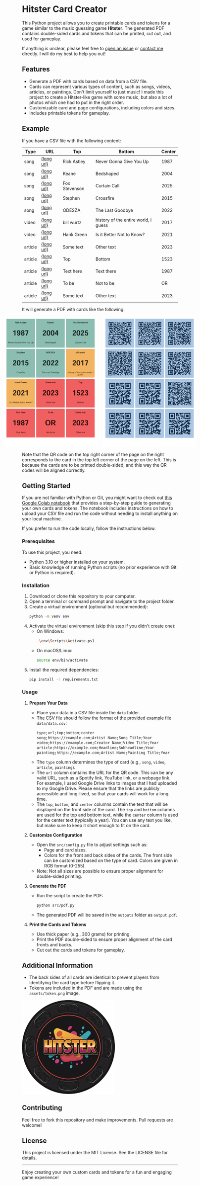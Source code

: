 # Hitster Card Creator

This Python project allows you to create printable cards and tokens for a game similar to the music guessing game **Hitster**. The generated PDF contains double-sided cards and tokens that can be printed, cut out, and used for gameplay.

If anything is unclear, please feel free to [open an issue](https://github.com/WesselvanDam/hitster-card-generator/issues) or [contact me](mailto:wessel@wesselvandam.nl) directly. I will do my best to help you out!

## Features

- Generate a PDF with cards based on data from a CSV file.
- Cards can represent various types of content, such as songs, videos, articles, or paintings. Don't limit yourself to just music! I made this project to create a Hitster-like game with some music, but also a lot of photos which one had to put in the right order.
- Customizable card and page configurations, including colors and sizes.
- Includes printable tokens for gameplay.

## Example

If you have a CSV file with the following content:

| Type    | URL                                                                 | Top                | Bottom               | Center |
|---------|---------------------------------------------------------------------|--------------------|----------------------|--------|
| song    | [{long url}](https://open.spotify.com/track/4PTG3Z6ehGkBFwjybzWkR8?si=f51ee06bce0e4a94) | Rick Astley        | Never Gonna Give You Up | 1987   |
| song    | [{long url}](https://open.spotify.com/track/17xGX76BVzLRSbpYteAGR4?si=86f7c45002f74cd2) | Keane              | Bedshaped            | 2004   |
| song    | [{long url}](https://open.spotify.com/track/5sT0sdrMmM4L4ZdBiv4Q2Z?si=78f89c69b69a4410) | Fox Stevenson      | Curtain Call         | 2025   |
| song    | [{long url}](https://open.spotify.com/track/5HjBpej4uHPAX8sMeUFJms?si=8ef2aeff255f475b) | Stephen            | Crossfire            | 2015   |
| song    | [{long url}](https://open.spotify.com/track/2gQK13gXYZRq2MgvPJyHx8?si=bbbd9f31922143da) | ODESZA             | The Last Goodbye     | 2022   |
| video   | [{long url}](https://www.youtube.com/watch?v=xuCn8ux2gbs&pp=ygUjaGlzdG9yeSBvZiB0aGUgZW50aXJlIHdvcmxkIGkgZ3Vlc3PSBwkJhgkBhyohjO8%3D) | bill wurtz         | history of the entire world, i guess | 2017   |
| video   | [{long url}](https://www.youtube.com/watch?v=2PF5AAEAWTs&pp=ygUkd291bGQgeW91IHJhdGhlciBub3Qga25vdyBoYW5rIGdyZWVu) | Hank Green         | Is it Better Not to Know? | 2021   |
| article | [{long url}](https://www.google.com/)                                     | Some text          | Other text           | 2023   |
| article | [{long url}](https://www.google.com/)                                     | Top                | Bottom               | 1523   |
| article | [{long url}](https://www.google.com/)                                     | Text here          | Text there           | 1987   |
| article | [{long url}](https://www.google.com/)                                     | To be              | Not to be            | OR     |
| article | [{long url}](https://www.google.com/)                                     | Some text          | Other text           | 2023   |

It will generate a PDF with cards like the following:

<div style="display: flex; justify-content: center; gap: 20px;">
  <img src="docs/example_output_front.png" alt="Example Front Side" width="300">
  <img src="docs/example_output_back.png" alt="Example Back Side" width="300">
</div>

Note that the QR code on the top right corner of the page on the right corresponds to the card in the top left corner of the page on the left. This is because the cards are to be printed double-sided, and this way the QR codes will be aligned correctly.

## Getting Started

If you are not familiar with Python or Git, you might want to check out [this Google Colab notebook](https://colab.research.google.com/drive/1wJosGkdxvzGYWLykdSODbbToHJt-_Z4P?usp=sharing) that provides a step-by-step guide to generating your own cards and tokens. The notebook includes instructions on how to upload your CSV file and run the code without needing to install anything on your local machine.

If you prefer to run the code locally, follow the instructions below.

### Prerequisites

To use this project, you need:

- Python 3.10 or higher installed on your system.
- Basic knowledge of running Python scripts (no prior experience with Git or Python is required).

### Installation

1. Download or clone this repository to your computer.
2. Open a terminal or command prompt and navigate to the project folder.
3. Create a virtual environment (optional but recommended):
   ```bash
   python -m venv env
   ```
4. Activate the virtual environment (skip this step if you didn't create one):
   - On Windows:
     ```bash
     .\env\Scripts\Activate.ps1
     ```
   - On macOS/Linux:
     ```bash
     source env/bin/activate
     ```
5. Install the required dependencies:
   ```bash
   pip install -r requirements.txt
   ```

### Usage

1. **Prepare Your Data**

   - Place your data in a CSV file inside the `data` folder.
   - The CSV file should follow the format of the provided example file `data/data.csv`:
     ```csv
     type;url;top;bottom;center
     song;https://example.com;Artist Name;Song Title;Year
     video;https://example.com;Creator Name;Video Title;Year
     article;https://example.com;Headline;Subheadline;Year
     painting;https://example.com;Artist Name;Painting Title;Year
     ```
   - The `type` column determines the type of card (e.g., `song`, `video`, `article`, `painting`).
   - The `url` column contains the URL for the QR code. This can be any valid URL, such as a Spotify link, YouTube link, or a webpage link. For example, I used Google Drive links to images that I had uploaded to my Google Drive. Please ensure that the links are publicly accessible and long-lived, so that your cards will work for a long time.
    - The `top`, `bottom`, and `center` columns contain the text that will be displayed on the front side of the card. The `top` and `bottom` columns are used for the top and bottom text, while the `center` column is used for the center text (typically a year). You can use any text you like, but make sure to keep it short enough to fit on the card.

2. **Customize Configuration**

   - Open the `src/config.py` file to adjust settings such as:
     - Page and card sizes.
     - Colors for the front and back sides of the cards. The front side can be customized based on the type of card. Colors are given in RGB format (0-255).
   - Note: Not all sizes are possible to ensure proper alignment for double-sided printing.

3. **Generate the PDF**

   - Run the script to create the PDF:
     ```bash
     python src/pdf.py
     ```
   - The generated PDF will be saved in the `outputs` folder as `output.pdf`.

4. **Print the Cards and Tokens**
   - Use thick paper (e.g., 300 grams) for printing.
   - Print the PDF double-sided to ensure proper alignment of the card fronts and backs.
   - Cut out the cards and tokens for gameplay.

## Additional Information

- The back sides of all cards are identical to prevent players from identifying the card type before flipping it.
- Tokens are included in the PDF and are made using the `assets/token.png` image.

<img src="assets/token.png" alt="Example Token" style="max-width: 300px;">

## Contributing

Feel free to fork this repository and make improvements. Pull requests are welcome!

## License

This project is licensed under the MIT License. See the LICENSE file for details.

---

Enjoy creating your own custom cards and tokens for a fun and engaging game experience!
